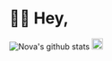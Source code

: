 # 👋🏻 Hey,
![Nova's github stats](https://github-readme-stats.vercel.app/api?username=agentnova&hide=issues,prs&show_icons=true&count_private=true&include_all_commits=true)
<img src="https://github-readme-stats.vercel.app/api/top-langs/?username=agentnova&layout=compact" height="20">

